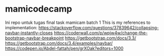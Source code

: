 # mamicodecamp
Ini repo untuk tugas final task mamicam batch 1
This is my references to implementation:
    https://stackoverflow.com/questions/37839642/collapsing-navbar-instantly-closes
    https://coderwall.com/p/wpjw4w/change-the-bootstrap-navbar-breakpoint
    https://getbootstrap.com/docs/3.3/
    https://getbootstrap.com/docs/3.4/examples/navbar/
    https://codepen.io/Abdel-fattah/pen/grXOak?editors=1000
